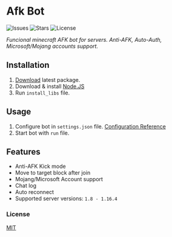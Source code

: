 # Afk Bot
![Issues](https://img.shields.io/github/issues/Arny4/Afk-Bot) ![Stars](https://img.shields.io/github/stars/Arny4/Afk-Bot) ![License](https://img.shields.io/github/license/Arny4/Afk-Bot)

*Funcional minecraft AFK bot for servers. Anti-AFK, Auto-Auth, Microsoft/Mojang accounts support.*
## Installation

 1. [Download](https://github.com/Arny4/Afk-Bot/releases) latest package.
 2. Download & install [Node.JS](https://nodejs.org/dist/v14.15.4/node-v14.15.4-x64.msi)
 3. Run `install_libs` file.
 
 ## Usage
 
 1. Configure bot in `settings.json` file. [Configuration Reference](https://github.com/Arny4/Afk-Bot/wiki/Configuring-bot-(settings.json))
 2. Start bot with `run` file.

## Features

 - Anti-AFK Kick mode
 - Move to target block after join
 - Mojang/Microsoft Account support
 - Chat log
 - Auto reconnect
 - Supported server versions: `1.8 - 1.16.4`
 
 ### License
 [MIT](https://github.com/Arny4/Afk-Bot/blob/main/LICENSE)

